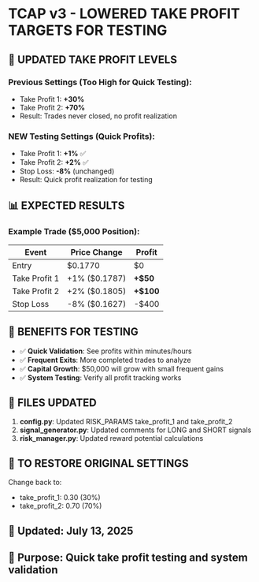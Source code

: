 # TCAP v3 - LOWERED TAKE PROFIT TARGETS FOR TESTING

## 🎯 UPDATED TAKE PROFIT LEVELS

### Previous Settings (Too High for Quick Testing):
- Take Profit 1: **+30%** 
- Take Profit 2: **+70%**
- Result: Trades never closed, no profit realization

### NEW Testing Settings (Quick Profits):
- Take Profit 1: **+1%** ✅
- Take Profit 2: **+2%** ✅
- Stop Loss: **-8%** (unchanged)
- Result: Quick profit realization for testing

## 📊 EXPECTED RESULTS

### Example Trade ($5,000 Position):
| **Event** | **Price Change** | **Profit** |
|---|---|---|
| Entry | $0.1770 | $0 |
| Take Profit 1 | +1% ($0.1787) | **+$50** |
| Take Profit 2 | +2% ($0.1805) | **+$100** |
| Stop Loss | -8% ($0.1627) | -$400 |

## 🚀 BENEFITS FOR TESTING

- ✅ **Quick Validation**: See profits within minutes/hours
- ✅ **Frequent Exits**: More completed trades to analyze
- ✅ **Capital Growth**: $50,000 will grow with small frequent gains
- ✅ **System Testing**: Verify all profit tracking works

## 📁 FILES UPDATED

1. **config.py**: Updated RISK_PARAMS take_profit_1 and take_profit_2
2. **signal_generator.py**: Updated comments for LONG and SHORT signals
3. **risk_manager.py**: Updated reward potential calculations

## 🔄 TO RESTORE ORIGINAL SETTINGS

Change back to:
- take_profit_1: 0.30 (30%)
- take_profit_2: 0.70 (70%)

## 📅 Updated: July 13, 2025
## 🎯 Purpose: Quick take profit testing and system validation
